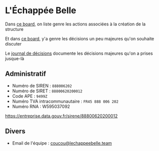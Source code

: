 # L'Échappée Belle

Dans [ce board](https://github.com/orgs/lechappeebelle/projects/1?fullscreen=true), on liste genre les actions associées à la création de la structure

Et dans [ce board](https://github.com/orgs/lechappeebelle/projects/2?fullscreen=true), y'a genre les décisions un peu majeures qu'on souhaite discuter

Le [journal de décisions](https://github.com/lechappeebelle/association/blob/master/journal-de-d%C3%A9cisions.md) documente les décisions majeures qu'on a prises jusque-là


## Administratif

- Numéro de SIREN : `888006202`
- Numéro de SIRET : `88800620200012`
- Code APE : `9499Z`
- Numéro TVA intracommunautaire : `FR45 888 006 202`
- Numéro RNA : W595037092

https://entreprise.data.gouv.fr/sirene/88800620200012

## Divers

- Email de l'équipe : [coucou@lechappeebelle.team](mailto:coucou@lechappeebelle.team)
